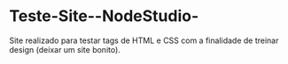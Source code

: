 # Teste-Site--NodeStudio-
Site realizado para testar tags de HTML e CSS com a finalidade de treinar design (deixar um site bonito).
